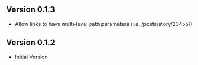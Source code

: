 ## Version 0.1.3
- Allow links to have multi-level path parameters (i.e. /posts/story/234551)
## Version 0.1.2
- Initial Version
